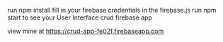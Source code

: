 run npm install
fill in your firebase credentials in the firebase.js
run npm start to see your User Interface crud firebase app

view mine at https://crud-app-fe02f.firebaseapp.com